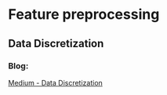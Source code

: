 # Feature preprocessing

## Data Discretization

### Blog: 
[Medium - Data Discretization](https://medium.com/codex/data-discretization-b5faa2b77f06)